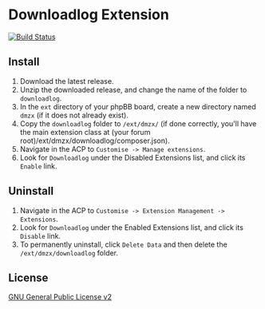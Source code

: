 # Downloadlog Extension

[![Build Status](https://travis-ci.org/dmzx/Downloadlog.svg?branch=master)](https://travis-ci.org/dmzx/Downloadlog)

## Install

1. Download the latest release.
2. Unzip the downloaded release, and change the name of the folder to `downloadlog`.
3. In the `ext` directory of your phpBB board, create a new directory named `dmzx` (if it does not already exist).
4. Copy the `downloadlog` folder to `/ext/dmzx/` (if done correctly, you'll have the main extension class at (your forum root)/ext/dmzx/downloadlog/composer.json).
5. Navigate in the ACP to `Customise -> Manage extensions`.
6. Look for `Downloadlog` under the Disabled Extensions list, and click its `Enable` link.

## Uninstall

1. Navigate in the ACP to `Customise -> Extension Management -> Extensions`.
2. Look for `Downloadlog` under the Enabled Extensions list, and click its `Disable` link.
3. To permanently uninstall, click `Delete Data` and then delete the `/ext/dmzx/downloadlog` folder.

## License
[GNU General Public License v2](http://opensource.org/licenses/GPL-2.0)
